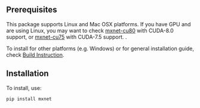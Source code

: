 Prerequisites
------------
This package supports Linux and Mac OSX platforms. If you have GPU and are using Linux, you may want to check [mxnet-cu80](https://pypi.python.org/pypi/mxnet-cu80/) with CUDA-8.0 support, or [mxnet-cu75](https://pypi.python.org/pypi/mxnet-cu75/) with CUDA-7.5 support.
.

To install for other platforms (e.g. Windows) or for general installation guide, check [Build Instruction](http://mxnet.io/get_started/setup.html).

Installation
------------
To install, use:
```bash
pip install mxnet
```

